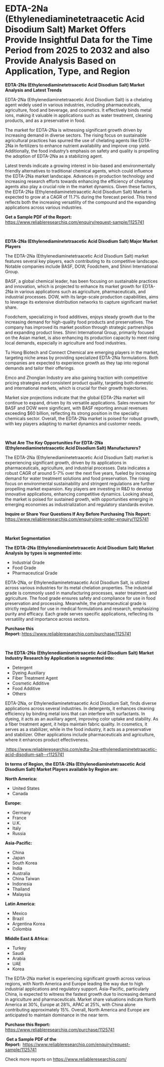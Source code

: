 <p><h1>EDTA-2Na (Ethylenediaminetetraacetic Acid Disodium Salt) Market Offers Provide Insightful Data for the Time Period from 2025 to 2032 and also Provide Analysis Based on Application, Type, and Region</h1></p><p><strong>EDTA-2Na (Ethylenediaminetetraacetic Acid Disodium Salt) Market Analysis and Latest Trends</strong></p>
<p><p>EDTA-2Na (Ethylenediaminetetraacetic Acid Disodium Salt) is a chelating agent widely used in various industries, including pharmaceuticals, agriculture, food and beverage, and cosmetics. It effectively binds metal ions, making it valuable in applications such as water treatment, cleaning products, and as a preservative in food.</p><p>The market for EDTA-2Na is witnessing significant growth driven by increasing demand in diverse sectors. The rising focus on sustainable agricultural practices has spurred the use of chelating agents like EDTA-2Na in fertilizers to enhance nutrient availability and improve crop yield. Additionally, the food industry’s emphasis on safety and quality is propelling the adoption of EDTA-2Na as a stabilizing agent.</p><p>Latest trends indicate a growing interest in bio-based and environmentally friendly alternatives to traditional chemical agents, which could influence the EDTA-2Na market landscape. Advances in production technology and increasing research efforts towards enhancing the efficiency of chelating agents also play a crucial role in the market dynamics. Given these factors, the EDTA-2Na (Ethylenediaminetetraacetic Acid Disodium Salt) Market is expected to grow at a CAGR of 11.7% during the forecast period. This trend reflects both the increasing versatility of the compound and the expanding applications across various industries.</p></p>
<p><strong>Get a Sample PDF of the Report:&nbsp;</strong> <a href="https://www.reliableresearchiq.com/enquiry/request-sample/1125741?utm_campaign=1842&utm_medium=2&utm_source=Github&utm_content=ia&utm_term=01022025&utm_id=edta-2na-ethylenediaminetetraacetic-acid-disodium-salt">https://www.reliableresearchiq.com/enquiry/request-sample/1125741</a></p>
<p>&nbsp;</p>
<p><strong>EDTA-2Na (Ethylenediaminetetraacetic Acid Disodium Salt) Major Market Players</strong></p>
<p><p>The EDTA-2Na (Ethylenediaminetetraacetic Acid Disodium Salt) market features several key players, each contributing to its competitive landscape. Notable companies include BASF, DOW, Foodchem, and Shinri International Group. </p><p>BASF, a global chemical leader, has been focusing on sustainable practices and innovation, which is projected to enhance its market growth for EDTA-2Na in various applications such as agriculture, pharmaceuticals, and industrial processes. DOW, with its large-scale production capabilities, aims to leverage its extensive distribution networks to capture significant market share.</p><p>Foodchem, specializing in food additives, enjoys steady growth due to the increasing demand for high-quality food products and preservatives. The company has improved its market position through strategic partnerships and expanding product lines. Shinri International Group, primarily focused on the Asian market, is also enhancing its production capacity to meet rising local demands, especially in agriculture and food industries.</p><p>Tu Hong Biotech and Connect Chemical are emerging players in the market, targeting niche areas by providing specialized EDTA-2Na formulations. Both companies are expected to experience growth as they tap into regional demands and tailor their offerings.</p><p>Emco and Zhonglan Industry are also gaining traction with competitive pricing strategies and consistent product quality, targeting both domestic and international markets, which is crucial for their growth trajectories.</p><p>Market size projections indicate that the global EDTA-2Na market will continue to expand, driven by its versatile applications. Sales revenues for BASF and DOW were significant, with BASF reporting annual revenues exceeding $60 billion, reflecting its strong position in the specialty chemicals sector. Overall, the EDTA-2Na market is poised for robust growth, with key players adapting to market dynamics and customer needs.</p></p>
<p>&nbsp;</p>
<p><strong>What Are The Key Opportunities For EDTA-2Na (Ethylenediaminetetraacetic Acid Disodium Salt) Manufacturers?</strong></p>
<p><p>The EDTA-2Na (Ethylenediaminetetraacetic Acid Disodium Salt) market is experiencing significant growth, driven by its applications in pharmaceuticals, agriculture, and industrial processes. Data indicates a robust CAGR of around 5-7% over the next five years, fueled by increasing demand for water treatment solutions and food preservation. The rising focus on environmental sustainability and stringent regulations are further propelling market expansion. Key players are investing in R&D to develop innovative applications, enhancing competitive dynamics. Looking ahead, the market is poised for sustained growth, with opportunities emerging in emerging economies as industrialization and regulatory standards evolve.</p></p>
<p><strong>Inquire or Share Your Questions If Any Before Purchasing This Report:</strong> <a href="https://www.reliableresearchiq.com/enquiry/pre-order-enquiry/1125741?utm_campaign=1842&utm_medium=2&utm_source=Github&utm_content=ia&utm_term=01022025&utm_id=edta-2na-ethylenediaminetetraacetic-acid-disodium-salt">https://www.reliableresearchiq.com/enquiry/pre-order-enquiry/1125741</a></p>
<p>&nbsp;</p>
<p><strong>Market Segmentation</strong></p>
<p><strong>The EDTA-2Na (Ethylenediaminetetraacetic Acid Disodium Salt) Market Analysis by types is segmented into:</strong></p>
<p><ul><li>Industrial Grade</li><li>Food Grade</li><li>Pharmaceutical Grade</li></ul></p>
<p><p>EDTA-2Na, or Ethylenediaminetetraacetic Acid Disodium Salt, is utilized across various industries for its metal chelation properties. The industrial grade is commonly used in manufacturing processes, water treatment, and agriculture. The food grade ensures safety and compliance for use in food preservation and processing. Meanwhile, the pharmaceutical grade is strictly regulated for use in medical formulations and research, emphasizing purity and efficacy. Each grade serves specific applications, reflecting its versatility and importance across sectors.</p></p>
<p><strong>Purchase this Report:&nbsp;</strong><a href="https://www.reliableresearchiq.com/purchase/1125741?utm_campaign=1842&utm_medium=2&utm_source=Github&utm_content=ia&utm_term=01022025&utm_id=edta-2na-ethylenediaminetetraacetic-acid-disodium-salt">https://www.reliableresearchiq.com/purchase/1125741</a></p>
<p>&nbsp;</p>
<p><strong>The EDTA-2Na (Ethylenediaminetetraacetic Acid Disodium Salt) Market Industry Research by Application is segmented into:</strong></p>
<p><ul><li>Detergent</li><li>Dyeing Auxiliary</li><li>Fiber Treatment Agent</li><li>Cosmetic Additive</li><li>Food Additive</li><li>Others</li></ul></p>
<p><p>EDTA-2Na, or Ethylenediaminetetraacetic Acid Disodium Salt, finds diverse applications across several industries. In detergents, it enhances cleaning efficiency by binding metal ions that can interfere with surfactants. In dyeing, it acts as an auxiliary agent, improving color uptake and stability. As a fiber treatment agent, it helps maintain fabric quality. In cosmetics, it serves as a stabilizer, while in the food industry, it acts as a preservative and stabilizer. Other applications include pharmaceuticals and agriculture, where it enhances product effectiveness.</p></p>
<p><a href="https://www.reliableresearchiq.com/edta-2na-ethylenediaminetetraacetic-acid-disodium-salt--r1125741?utm_campaign=1842&utm_medium=2&utm_source=Github&utm_content=ia&utm_term=01022025&utm_id=edta-2na-ethylenediaminetetraacetic-acid-disodium-salt">&nbsp;https://www.reliableresearchiq.com/edta-2na-ethylenediaminetetraacetic-acid-disodium-salt--r1125741</a></p>
<p><strong>In terms of Region, the EDTA-2Na (Ethylenediaminetetraacetic Acid Disodium Salt) Market Players available by Region are:</strong></p>
<p>
    <p> <strong> North America: </strong>
        <ul>
            <li>United States</li>
            <li>Canada</li>
        </ul>
        </p> 
    <p> <strong> Europe: </strong>
        <ul>
            <li>Germany</li>
            <li>France</li>
            <li>U.K.</li>
            <li>Italy</li>
            <li>Russia</li>
        </ul>
        </p> 
    <p> <strong> Asia-Pacific: </strong>
        <ul>
            <li>China</li>
            <li>Japan</li>
            <li>South Korea</li>
            <li>India</li>
            <li>Australia</li>
            <li>China Taiwan</li>
            <li>Indonesia</li>
            <li>Thailand</li>
            <li>Malaysia</li>
        </ul>
        </p> 
    <p> <strong> Latin America: </strong>
        <ul>
            <li>Mexico</li>
            <li>Brazil</li>
            <li>Argentina Korea</li>
            <li>Colombia</li>
        </ul>
        </p> 
    <p> <strong> Middle East & Africa: </strong>
        <ul>
            <li>Turkey</li>
            <li>Saudi</li>
            <li>Arabia</li>
            <li>UAE</li>
            <li>Korea</li>
        </ul>
    </p>
    </p>
<p><p>The EDTA-2Na market is experiencing significant growth across various regions, with North America and Europe leading the way due to high industrial applications and regulatory support. Asia-Pacific, particularly China, is expected to witness the fastest growth due to increasing demand in agriculture and pharmaceuticals. Market share valuations indicate North America at 30%, Europe at 28%, APAC at 25%, with China alone contributing approximately 15%. Overall, North America and Europe are anticipated to maintain dominance in the near term.</p></p>
<p><strong>Purchase this Report: </strong><a href="https://www.reliableresearchiq.com/purchase/1125741?utm_campaign=1842&utm_medium=2&utm_source=Github&utm_content=ia&utm_term=01022025&utm_id=edta-2na-ethylenediaminetetraacetic-acid-disodium-salt">https://www.reliableresearchiq.com/purchase/1125741</a></p>
<p>&nbsp;<strong>Get a Sample PDF of the Report:&nbsp;&nbsp;</strong><a href="https://www.reliableresearchiq.com/enquiry/request-sample/1125741?utm_campaign=1842&utm_medium=2&utm_source=Github&utm_content=ia&utm_term=01022025&utm_id=edta-2na-ethylenediaminetetraacetic-acid-disodium-salt">https://www.reliableresearchiq.com/enquiry/request-sample/1125741</a></p>
<p><strong></strong></p>
<p>Check more reports on <a href="https://www.reliableresearchiq.com/?utm_campaign=1842&utm_medium=2&utm_source=Github&utm_content=ia&utm_term=01022025&utm_id=edta-2na-ethylenediaminetetraacetic-acid-disodium-salt">https://www.reliableresearchiq.com/</a></p>